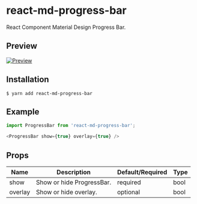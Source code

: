 # react-md-progress-bar
React Component Material Design Progress Bar.

## Preview
[![Preview](https://i.imgur.com/6ruGaji.gif)](http://i.imgur.com/19itcci.gifv)

## Installation

    $ yarn add react-md-progress-bar

## Example
```javascript
import ProgressBar from 'react-md-progress-bar';

<ProgressBar show={true} overlay={true} />
```

## Props

Name | Description | Default/Required | Type
------|-------------|----------|-----------
show | Show or hide ProgressBar. | required | bool
overlay | Show or hide overlay. | optional | bool
